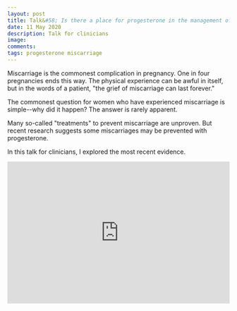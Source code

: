 ```yaml
---
layout: post
title: Talk&#58; Is there a place for progesterone in the management of miscarriage?
date: 11 May 2020
description: Talk for clinicians
image:
comments:
tags: progesterone miscarriage
---
```


Miscarriage is the commonest complication in pregnancy. One in four pregnancies ends this way. The physical experience can be awful in itself, but in the words of a patient, "the grief of miscarriage can last forever."

The commonest question for women who have experienced miscarriage is simple--why did it happen? The answer is rarely apparent.

Many so-called "treatments" to prevent miscarriage are unproven. But recent research suggests some miscarriages may be prevented with progesterone.

In this talk for clinicians, I explored the most recent evidence.

<div style="left: 0; width: 100%; height: 0; position: relative; padding-bottom: 56.25%; padding-top: 38px;"><iframe src="https://www.slideshare.net/slideshow/embed_code/key/QNg4qjpisQMO0" style="border: 0; top: 0; left: 0; width: 100%; height: 100%; position: absolute;" allowfullscreen scrolling="no" allow="encrypted-media"></iframe></div>